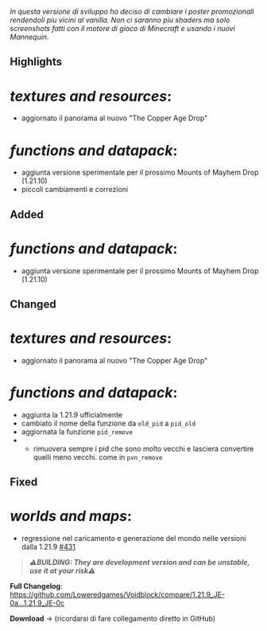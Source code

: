 _In questa versione di sviluppo ho deciso di cambiare i poster promozionali rendendoli piu vicini al vanilla. Non ci saranno piu shaders ma solo screenshots fatti con il motore di gioco di Minecraft e usando i nuovi Mannequin._

## Highlights

# _textures and resources_:

- aggiornato il panorama al nuovo "The Copper Age Drop"

# _functions and datapack_:

- aggiunta versione sperimentale per il prossimo Mounts of Mayhem Drop (1.21.10)
- piccoli cambiamenti e correzioni

## Added

# _functions and datapack_:
- aggiunta versione sperimentale per il prossimo Mounts of Mayhem Drop (1.21.10)

## Changed

# _textures and resources_:

- aggiornato il panorama al nuovo "The Copper Age Drop"

# _functions and datapack_:

- aggiunta la 1.21.9 ufficialmente
- cambiato il nome della funzione da ```old_pid``` a ```pid_old```
- aggiornata la funzione ```pid_remove```
- - rimuovera sempre i pid che sono molto vecchi e lasciera convertire quelli meno vecchi. come in ```pvn_remove```

## Fixed

# _worlds and maps_:

- regressione nel caricamento e generazione del mondo nelle versioni dalla 1.21.9 [#431](https://github.com/Loweredgames/Voidblock/issues/431)

> _**⚠️BUILDING: They are development version and can be unstable, use it at your risk⚠️**_

**Full Changelog**: https://github.com/Loweredgames/Voidblock/compare/1.21.9_JE-0a...1.21.9_JE-0c

**Download** -> (ricordarsi di fare collegamento diretto in GitHub)